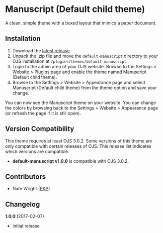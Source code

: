 # Manuscript (Default child theme)

A clean, simple theme with a boxed layout that mimics a paper document.

## Installation

1. Download the [latest release](https://github.com/NateWr/default-manuscript/releases).
2. Unpack the .zip file and move the `default-manuscript` directory to your OJS installation at `/plugins/themes/default-manuscript`.
3. Login to the admin area of your OJS website. Browse to the Settings > Website > Plugins page and enable the theme named Manuscript (Default child theme).
4. Browse to the Settings > Website > Appearance page and select Manuscript (Default child theme) from the theme option and save your change.

You can now see the Manuscript theme on your website. You can change the colors by browsing back to the Settings > Website > Appearance page (or refresh the page if it is still open).

## Version Compatibility

This theme requires at least OJS 3.0.2. Some versions of this theme are only compatible with certain releases of OJS. This release list indicates which versions are compatible.

* **default-manuscript v1.0.0** is compatible with OJS 3.0.2.

## Contributors

* Nate Wright ([PKP](https://pkp.sfu.ca/))

## Changelog

**1.0.0** (2017-02-07)
* Initial release
